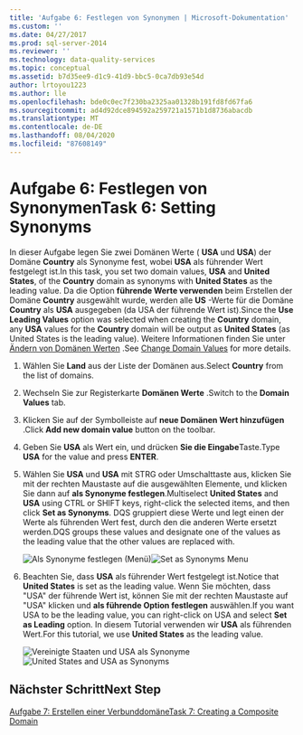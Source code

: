 ```yaml
---
title: 'Aufgabe 6: Festlegen von Synonymen | Microsoft-Dokumentation'
ms.custom: ''
ms.date: 04/27/2017
ms.prod: sql-server-2014
ms.reviewer: ''
ms.technology: data-quality-services
ms.topic: conceptual
ms.assetid: b7d35ee9-d1c9-41d9-bbc5-0ca7db93e54d
author: lrtoyou1223
ms.author: lle
ms.openlocfilehash: bde0c0ec7f230ba2325aa01328b191fd8fd67fa6
ms.sourcegitcommit: ad4d92dce894592a259721a1571b1d8736abacdb
ms.translationtype: MT
ms.contentlocale: de-DE
ms.lasthandoff: 08/04/2020
ms.locfileid: "87608149"
---
```

# <a name="task-6-setting-synonyms"></a><span data-ttu-id="ef863-102">Aufgabe 6: Festlegen von Synonymen</span><span class="sxs-lookup"><span data-stu-id="ef863-102">Task 6: Setting Synonyms</span></span>
  <span data-ttu-id="ef863-103">In dieser Aufgabe legen Sie zwei Domänen Werte ( **USA** und **USA**) der Domäne **Country** als Synonyme fest, wobei **USA** als führender Wert festgelegt ist.</span><span class="sxs-lookup"><span data-stu-id="ef863-103">In this task, you set two domain values, **USA** and **United States**, of the **Country** domain as synonyms with **United States** as the leading value.</span></span> <span data-ttu-id="ef863-104">Da die Option **führende Werte verwenden** beim Erstellen der Domäne **Country** ausgewählt wurde, werden alle **US** -Werte für die Domäne **Country** als **USA** ausgegeben (da USA der führende Wert ist).</span><span class="sxs-lookup"><span data-stu-id="ef863-104">Since the **Use Leading Values** option was selected when creating the **Country** domain, any **USA** values for the **Country** domain will be output as **United States** (as United States is the leading value).</span></span> <span data-ttu-id="ef863-105">Weitere Informationen finden Sie unter [Ändern von Domänen Werten](https://msdn.microsoft.com/library/hh510408.aspx) .</span><span class="sxs-lookup"><span data-stu-id="ef863-105">See [Change Domain Values](https://msdn.microsoft.com/library/hh510408.aspx) for more details.</span></span>

1.  <span data-ttu-id="ef863-106">Wählen Sie **Land** aus der Liste der Domänen aus.</span><span class="sxs-lookup"><span data-stu-id="ef863-106">Select **Country** from the list of domains.</span></span>

2.  <span data-ttu-id="ef863-107">Wechseln Sie zur Registerkarte **Domänen Werte** .</span><span class="sxs-lookup"><span data-stu-id="ef863-107">Switch to the **Domain Values** tab.</span></span>

3.  <span data-ttu-id="ef863-108">Klicken Sie auf der Symbolleiste auf **neue Domänen Wert hinzufügen** .</span><span class="sxs-lookup"><span data-stu-id="ef863-108">Click **Add new domain value** button on the toolbar.</span></span>

4.  <span data-ttu-id="ef863-109">Geben Sie **USA** als Wert ein, und drücken **Sie die Eingabe**Taste.</span><span class="sxs-lookup"><span data-stu-id="ef863-109">Type **USA** for the value and press **ENTER**.</span></span>

5.  <span data-ttu-id="ef863-110">Wählen Sie **USA** und **USA** mit STRG oder Umschalttaste aus, klicken Sie mit der rechten Maustaste auf die ausgewählten Elemente, und klicken Sie dann auf **als Synonyme festlegen**.</span><span class="sxs-lookup"><span data-stu-id="ef863-110">Multiselect **United States** and **USA** using CTRL or SHIFT keys, right-click the selected items, and then click **Set as Synonyms**.</span></span> <span data-ttu-id="ef863-111">DQS gruppiert diese Werte und legt einen der Werte als führenden Wert fest, durch den die anderen Werte ersetzt werden.</span><span class="sxs-lookup"><span data-stu-id="ef863-111">DQS groups these values and designate one of the values as the leading value that the other values are replaced with.</span></span>

     <span data-ttu-id="ef863-112">![Als Synonyme festlegen (Menü)](../../2014/tutorials/media/et-settingsynonyms-01.jpg "Als Synonyme festlegen (Menü)")</span><span class="sxs-lookup"><span data-stu-id="ef863-112">![Set as Synonyms Menu](../../2014/tutorials/media/et-settingsynonyms-01.jpg "Set as Synonyms Menu")</span></span>

6.  <span data-ttu-id="ef863-113">Beachten Sie, dass **USA** als führender Wert festgelegt ist.</span><span class="sxs-lookup"><span data-stu-id="ef863-113">Notice that **United States** is set as the leading value.</span></span> <span data-ttu-id="ef863-114">Wenn Sie möchten, dass "USA" der führende Wert ist, können Sie mit der rechten Maustaste auf "USA" klicken und **als führende Option festlegen** auswählen.</span><span class="sxs-lookup"><span data-stu-id="ef863-114">If you want USA to be the leading value, you can right-click on USA and select **Set as Leading** option.</span></span> <span data-ttu-id="ef863-115">In diesem Tutorial verwenden wir **USA** als führenden Wert.</span><span class="sxs-lookup"><span data-stu-id="ef863-115">For this tutorial, we use **United States** as the leading value.</span></span>

     <span data-ttu-id="ef863-116">![Vereinigte Staaten und USA als Synonyme](../../2014/tutorials/media/et-settingsynonyms-02.jpg "Vereinigte Staaten und USA als Synonyme")</span><span class="sxs-lookup"><span data-stu-id="ef863-116">![United States and USA as Synonyms](../../2014/tutorials/media/et-settingsynonyms-02.jpg "United States and USA as Synonyms")</span></span>

## <a name="next-step"></a><span data-ttu-id="ef863-117">Nächster Schritt</span><span class="sxs-lookup"><span data-stu-id="ef863-117">Next Step</span></span>
 [<span data-ttu-id="ef863-118">Aufgabe 7: Erstellen einer Verbunddomäne</span><span class="sxs-lookup"><span data-stu-id="ef863-118">Task 7: Creating a Composite Domain</span></span>](../../2014/tutorials/task-7-creating-a-composite-domain.md)



